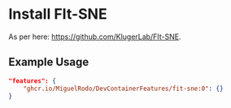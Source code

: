 
# Install FIt-SNE

As per here: https://github.com/KlugerLab/FIt-SNE.

## Example Usage

```json
"features": {
    "ghcr.io/MiguelRodo/DevContainerFeatures/fit-sne:0": {}
}
```
